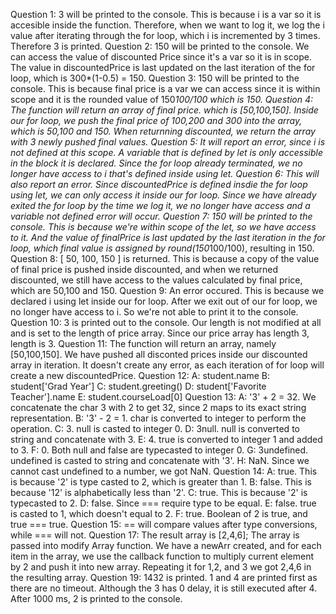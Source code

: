 Question 1: 
3 will be printed to the console. This is because i is a var so it is accesible inside the function. Therefore, when we want to log it, we log the i value after iterating through the for loop, which i is incremented by 3 times. Therefore 3 is printed.
Question 2:
150 will be printed to the console. We can access the value of discounted Price since it's a var so it is in scope. The value in discountedPrice is last updated on the last iteration of the for loop, which is 300*(1-0.5) = 150.
Question 3:
150 will be printed to the console. This is because final price is a var we can access since it is within scope and it is the rounded value of 150*100/100 which is 150.
Question 4:
The function will return an array of final price. which is [50,100,150]. Inside our for loop, we push the final price of 100,200 and 300 into the array, which is 50,100 and 150. When returnning discounted, we return the array with 3 newly pushed final values.
Question 5:
It will report an error, since i is not defined at this scope. A variable that is defined by let is only accessible in the block it is declared. Since the for loop already terminated, we no longer have access to i that's defined inside using let.
Question 6:
This will also report an error. Since discountedPrice is defined insdie the for loop using let, we can only access it inside our for loop. Since we have already exited the for loop by the time we log it, we no longer have access and a variable not defined error will occur.
Question 7:
150 will be printed to the console. This is because we're within scope of the let, so we have access to it. And the value of finalPrice is last updated by the last iteration in the for loop, which final value is assigned by round(150*100/100), resulting in 150.
Question 8: 
[ 50, 100, 150 ] is returned. This is because a copy of the value of final price is pushed inside discounted, and when we returned discounted, we still have access to the values calculated by final price, which are 50,100 and 150.
Question 9:
An error occured. This is because we declared i using let inside our for loop. After we exit out of our for loop, we no longer have access to i. So we're not able to print it to the console.
Question 10:
3 is printed out to the console. Our length is not modified at all and is set to the length of price array. Since our price array has length 3, length is 3. 
Question 11:
The function will return an array, namely [50,100,150]. We have pushed all disconted prices inside our discounted array in iteration. It doesn't create any error, as each iteration of for loop will create a new discountedPrice. 
Question 12:
A: student.name
B: student['Grad Year']
C: student.greeting()
D: student['Favorite Teacher'].name
E: student.courseLoad[0]
Question 13:
A: '3' + 2 = 32. We concatenate the char 3 with 2 to get 32, since 2 maps to its exact string representation.
B: '3' - 2 = 1. char is converted to integer to perform the operation.
C: 3. null is casted to integer 0.
D: 3null. null is converted to string and concatenate with 3.
E: 4. true is converted to integer 1 and added to 3.
F: 0. Both null and false are typecasted to integer 0.
G: 3undefined. undefined is casted to string and concatenate with '3'.
H: NaN. Since we cannot cast undefined to a number, we got NaN.
Question 14:
A: true. This is because '2' is type casted to 2, which is greater than 1.
B: false. This is because '12' is alphabetically less than '2'.
C: true. This is because '2' is typecasted to 2.
D: false. Since === require type to be equal.
E: false. true is casted to 1, which doesn't equal to 2.
F: true. Boolean of 2 is true, and true === true.
Question 15:
== will compare values after type conversions, while === will not.
Question 17:
The result array is [2,4,6];
The array is passed into modify Array function. We have a newArr created, and for each item in the array, we use the callback function to multiply current element by 2 and push it into new array. Repeating it for 1,2, and 3 we got 2,4,6 in the resulting array.
Question 19:
1432 is printed.
1 and 4 are printed first as there are no timeout. Although the 3 has 0 delay, it is still executed after 4. After 1000 ms, 2 is printed to the console.






